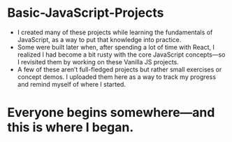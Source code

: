 # Basic-JavaScript-Projects

- I created many of these projects while learning the fundamentals of JavaScript, as a way to put that knowledge into practice.
- Some were built later when, after spending a lot of time with React, I realized I had become a bit rusty with the core JavaScript concepts—so I revisited them by working on these Vanilla JS projects.
- A few of these aren’t full-fledged projects but rather small exercises or concept demos. I uploaded them here as a way to track my progress and remind myself of where I started.


# Everyone begins somewhere—and this is where I began.
